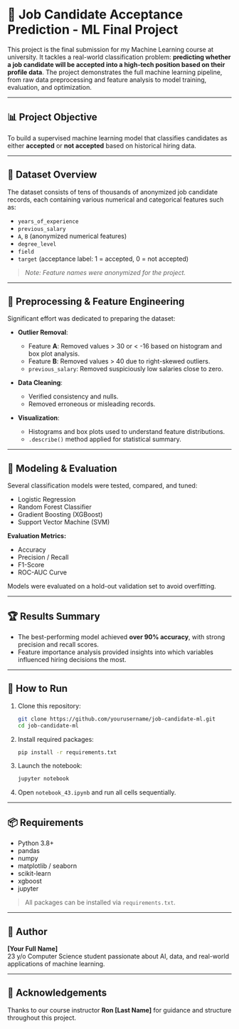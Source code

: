 # 🎯 Job Candidate Acceptance Prediction - ML Final Project

This project is the final submission for my Machine Learning course at university. It tackles a real-world classification problem: **predicting whether a job candidate will be accepted into a high-tech position based on their profile data**. The project demonstrates the full machine learning pipeline, from raw data preprocessing and feature analysis to model training, evaluation, and optimization.

---

## 📊 Project Objective

To build a supervised machine learning model that classifies candidates as either **accepted** or **not accepted** based on historical hiring data.

---

## 📁 Dataset Overview

The dataset consists of tens of thousands of anonymized job candidate records, each containing various numerical and categorical features such as:

- `years_of_experience`
- `previous_salary`
- `A`, `B` (anonymized numerical features)
- `degree_level`
- `field`
- `target` (acceptance label: 1 = accepted, 0 = not accepted)

> *Note: Feature names were anonymized for the project.*

---

## 🔧 Preprocessing & Feature Engineering

Significant effort was dedicated to preparing the dataset:

- **Outlier Removal**:  
  - Feature **A**: Removed values > 30 or < -16 based on histogram and box plot analysis.
  - Feature **B**: Removed values > 40 due to right-skewed outliers.
  - `previous_salary`: Removed suspiciously low salaries close to zero.
  
- **Data Cleaning**:  
  - Verified consistency and nulls.
  - Removed erroneous or misleading records.
  
- **Visualization**:  
  - Histograms and box plots used to understand feature distributions.
  - `.describe()` method applied for statistical summary.

---

## 🤖 Modeling & Evaluation

Several classification models were tested, compared, and tuned:

- Logistic Regression
- Random Forest Classifier
- Gradient Boosting (XGBoost)
- Support Vector Machine (SVM)

**Evaluation Metrics:**

- Accuracy
- Precision / Recall
- F1-Score
- ROC-AUC Curve

Models were evaluated on a hold-out validation set to avoid overfitting.

---

## 🏆 Results Summary

- The best-performing model achieved **over 90% accuracy**, with strong precision and recall scores.
- Feature importance analysis provided insights into which variables influenced hiring decisions the most.

---

## 🚀 How to Run

1. Clone this repository:
   ```bash
   git clone https://github.com/yourusername/job-candidate-ml.git
   cd job-candidate-ml
   ```

2. Install required packages:
   ```bash
   pip install -r requirements.txt
   ```

3. Launch the notebook:
   ```bash
   jupyter notebook
   ```

4. Open `notebook_43.ipynb` and run all cells sequentially.

---

## 📦 Requirements

- Python 3.8+
- pandas
- numpy
- matplotlib / seaborn
- scikit-learn
- xgboost
- jupyter

> All packages can be installed via `requirements.txt`.

---

## 👤 Author

**[Your Full Name]**  
23 y/o Computer Science student passionate about AI, data, and real-world applications of machine learning.

---

## 🙌 Acknowledgements

Thanks to our course instructor **Ron [Last Name]** for guidance and structure throughout this project.
